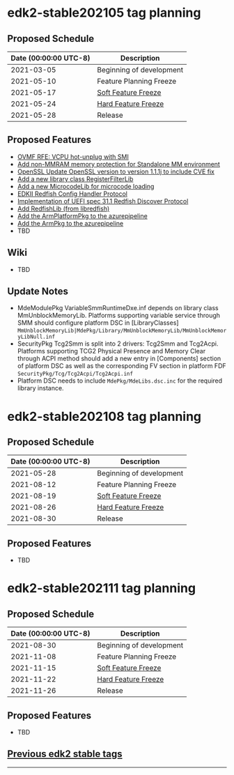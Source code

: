 # edk2-stable202105 tag planning

## Proposed Schedule

| Date (00:00:00 UTC-8)| Description                              |
| ---------------------| ---------------------------------------- |
| 2021-03-05           | Beginning of development                 |
| 2021-05-10           | Feature Planning Freeze                  |
| 2021-05-17           | [Soft Feature Freeze](SoftFeatureFreeze) |
| 2021-05-24           | [Hard Feature Freeze](HardFeatureFreeze) |
| 2021-05-28           | Release                                  |

## Proposed Features
* [OVMF RFE: VCPU hot-unplug with SMI](https://bugzilla.tianocore.org/show_bug.cgi?id=3132)
* [Add non-MMRAM memory protection for Standalone MM environment](https://bugzilla.tianocore.org/show_bug.cgi?id=3168)
* [OpenSSL Update OpenSSL version to version 1.1.1j to include CVE fix](https://bugzilla.tianocore.org/show_bug.cgi?id=3266)
* [Add a new library class RegisterFilterLib](https://bugzilla.tianocore.org/show_bug.cgi?id=3246)
* [Add a new MicrocodeLib for microcode loading](https://bugzilla.tianocore.org/show_bug.cgi?id=3303)
* [EDKII Redfish Config Handler Protocol](https://bugzilla.tianocore.org/show_bug.cgi?id=2911)
* [Implementation of UEFI spec 31.1 Redfish Discover Protocol](https://bugzilla.tianocore.org/show_bug.cgi?id=2906)
* [Add RedfishLib (from libredfish)](https://bugzilla.tianocore.org/show_bug.cgi?id=3304)
* [Add the ArmPlatformPkg to the azurepipeline](https://bugzilla.tianocore.org/show_bug.cgi?id=3349)
* [Add the ArmPkg to the azurepipeline](https://bugzilla.tianocore.org/show_bug.cgi?id=3348)
* TBD

## Wiki
* TBD

## Update Notes
* MdeModulePkg VariableSmmRuntimeDxe.inf depends on library class MmUnblockMemoryLib. Platforms supporting variable service through SMM should configure platform DSC in [LibraryClasses] 
```MmUnblockMemoryLib|MdePkg/Library/MmUnblockMemoryLib/MmUnblockMemoryLibNull.inf```
* SecurityPkg Tcg2Smm is split into 2 drivers: Tcg2Smm and Tcg2Acpi. Platforms supporting TCG2 Physical Presence and Memory Clear through ACPI method should add a new entry in [Components] section of platform DSC as well as the corresponding FV section in platform FDF
```SecurityPkg/Tcg/Tcg2Acpi/Tcg2Acpi.inf```
* Platform DSC needs to include ```MdePkg/MdeLibs.dsc.inc``` for the required library instance.

# edk2-stable202108 tag planning

## Proposed Schedule

| Date (00:00:00 UTC-8)| Description                              |
| ---------------------| ---------------------------------------- |
| 2021-05-28           | Beginning of development                 |
| 2021-08-12           | Feature Planning Freeze                  |
| 2021-08-19           | [Soft Feature Freeze](SoftFeatureFreeze) |
| 2021-08-26           | [Hard Feature Freeze](HardFeatureFreeze) |
| 2021-08-30           | Release                                  |

## Proposed Features
* TBD

# edk2-stable202111 tag planning

## Proposed Schedule

| Date (00:00:00 UTC-8)| Description                              |
| ---------------------| ---------------------------------------- |
| 2021-08-30           | Beginning of development                 |
| 2021-11-08           | Feature Planning Freeze                  |
| 2021-11-15           | [Soft Feature Freeze](SoftFeatureFreeze) |
| 2021-11-22           | [Hard Feature Freeze](HardFeatureFreeze) |
| 2021-11-26           | Release                                  |

## Proposed Features
* TBD

## [Previous edk2 stable tags](https://github.com/tianocore/edk2/tags)

---
